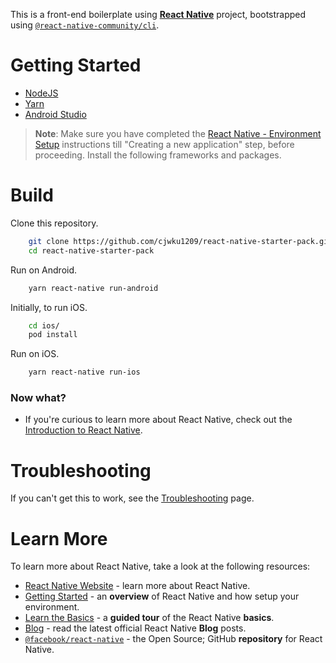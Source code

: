 This is a front-end boilerplate using [**React Native**](https://reactnative.dev) project, bootstrapped using [`@react-native-community/cli`](https://github.com/react-native-community/cli). 

# Getting Started
- [NodeJS](https://nodejs.org/en/)
- [Yarn](https://yarnpkg.com/en/)
- [Android Studio](https://developer.android.com/studio/)

>**Note**: Make sure you have completed the [React Native - Environment Setup](https://reactnative.dev/docs/environment-setup) instructions till "Creating a new application" step, before proceeding.
Install the following frameworks and packages.


# Build

Clone this repository.

```Bash
    git clone https://github.com/cjwku1209/react-native-starter-pack.git
    cd react-native-starter-pack
```

Run on Android.

```Bash
    yarn react-native run-android
```

Initially, to run iOS.

```Bash
    cd ios/
    pod install
```

Run on iOS.

```Bash
    yarn react-native run-ios
```
### Now what?

- If you're curious to learn more about React Native, check out the [Introduction to React Native](https://reactnative.dev/docs/getting-started).

# Troubleshooting

If you can't get this to work, see the [Troubleshooting](https://reactnative.dev/docs/troubleshooting) page.

# Learn More

To learn more about React Native, take a look at the following resources:

- [React Native Website](https://reactnative.dev) - learn more about React Native.
- [Getting Started](https://reactnative.dev/docs/environment-setup) - an **overview** of React Native and how setup your environment.
- [Learn the Basics](https://reactnative.dev/docs/getting-started) - a **guided tour** of the React Native **basics**.
- [Blog](https://reactnative.dev/blog) - read the latest official React Native **Blog** posts.
- [`@facebook/react-native`](https://github.com/facebook/react-native) - the Open Source; GitHub **repository** for React Native.
